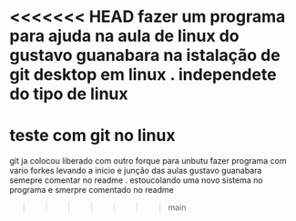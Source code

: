 <<<<<<< HEAD
fazer um programa para ajuda na aula de linux do gustavo guanabara
na istalação de git desktop  em linux .
independete do tipo de linux  
=======
# teste com git no linux
 git ja colocou liberado com outro forque para unbutu
 fazer programa com vario forkes
 levando a inicio e junção das aulas gustavo guanabara
 semepre comentar no readme  .
 estoucolando uma novo sistema no programa 
 e smerpre comentado no readme  
>>>>>>> main
